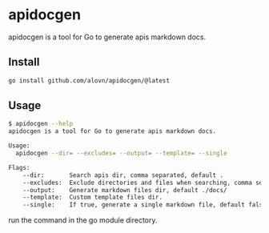 # apidocgen

apidocgen is a tool for Go to generate apis markdown docs.

## Install

```bash
go install github.com/alovn/apidocgen/@latest
```

## Usage

```bash
$ apidocgen --help
apidocgen is a tool for Go to generate apis markdown docs.

Usage:
  apidocgen --dir= --excludes= --output= --template= --single

Flags:
    --dir:       Search apis dir, comma separated, default .
    --excludes:  Exclude directories and files when searching, comma separated
    --output:    Generate markdown files dir, default ./docs/
    --template:  Custom template files dir.
    --single:    If true, generate a single markdown file, default false
```

run the command in the go module directory.
